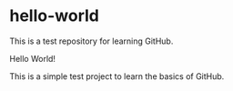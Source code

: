 # hello-world
This is a test repository for learning GitHub.

Hello World!

This is a simple test project to learn the basics of GitHub.
